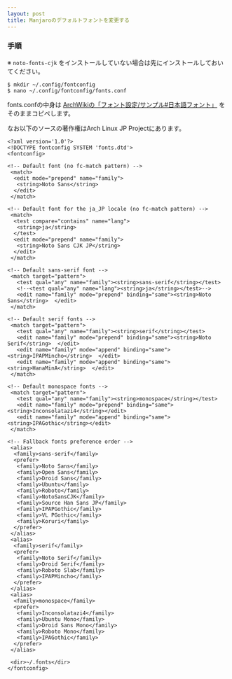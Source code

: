 ```yaml
---
layout: post
title: Manjaroのデフォルトフォントを変更する
---
```


### 手順

※ `noto-fonts-cjk` をインストールしていない場合は先にインストールしておいてください。

    $ mkdir ~/.config/fontconfig
    $ nano ~/.config/fontconfig/fonts.conf

fonts.confの中身は [ArchWikiの「フォント設定/サンプル#日本語フォント」](https://wiki.archlinux.jp/index.php/%25E3%2583%2595%25E3%2582%25A9%25E3%2583%25B3%25E3%2583%2588%25E8%25A8%25AD%25E5%25AE%259A/%25E3%2582%25B5%25E3%2583%25B3%25E3%2583%2597%25E3%2583%25AB#.E6.97.A5.E6.9C.AC.E8.AA.9E.E3.83.95.E3.82.A9.E3.83.B3.E3.83.88) をそのままコピペします。

なお以下のソースの著作権はArch Linux JP Projectにあります。

    <?xml version='1.0'?>
    <!DOCTYPE fontconfig SYSTEM 'fonts.dtd'>
    <fontconfig>
    
    <!-- Default font (no fc-match pattern) -->
     <match>
      <edit mode="prepend" name="family">
       <string>Noto Sans</string>
      </edit>
     </match>
    
    <!-- Default font for the ja_JP locale (no fc-match pattern) -->
     <match>
      <test compare="contains" name="lang">
       <string>ja</string>
      </test>
      <edit mode="prepend" name="family">
       <string>Noto Sans CJK JP</string>
      </edit>
     </match>
    
    <!-- Default sans-serif font -->
     <match target="pattern">
       <test qual="any" name="family"><string>sans-serif</string></test>
       <!--<test qual="any" name="lang"><string>ja</string></test>-->
       <edit name="family" mode="prepend" binding="same"><string>Noto Sans</string>  </edit>
     </match>
    
    <!-- Default serif fonts -->
     <match target="pattern">
       <test qual="any" name="family"><string>serif</string></test>
       <edit name="family" mode="prepend" binding="same"><string>Noto Serif</string>  </edit>
       <edit name="family" mode="append" binding="same"><string>IPAPMincho</string>  </edit>
       <edit name="family" mode="append" binding="same"><string>HanaMinA</string>  </edit>
     </match>
    
    <!-- Default monospace fonts -->
     <match target="pattern">
       <test qual="any" name="family"><string>monospace</string></test>
       <edit name="family" mode="prepend" binding="same"><string>Inconsolatazi4</string></edit>
       <edit name="family" mode="append" binding="same"><string>IPAGothic</string></edit>
     </match>
    
    <!-- Fallback fonts preference order -->
     <alias>
      <family>sans-serif</family>
      <prefer>
       <family>Noto Sans</family>
       <family>Open Sans</family>
       <family>Droid Sans</family>
       <family>Ubuntu</family>
       <family>Roboto</family>
       <family>NotoSansCJK</family>
       <family>Source Han Sans JP</family>
       <family>IPAPGothic</family>
       <family>VL PGothic</family>
       <family>Koruri</family>
      </prefer>
     </alias>
     <alias>
      <family>serif</family>
      <prefer>
       <family>Noto Serif</family>
       <family>Droid Serif</family>
       <family>Roboto Slab</family>
       <family>IPAPMincho</family>
      </prefer>
     </alias>
     <alias>
      <family>monospace</family>
      <prefer>
       <family>Inconsolatazi4</family>
       <family>Ubuntu Mono</family>
       <family>Droid Sans Mono</family>
       <family>Roboto Mono</family>
       <family>IPAGothic</family>
      </prefer>
     </alias>
    
     <dir>~/.fonts</dir>
    </fontconfig>


